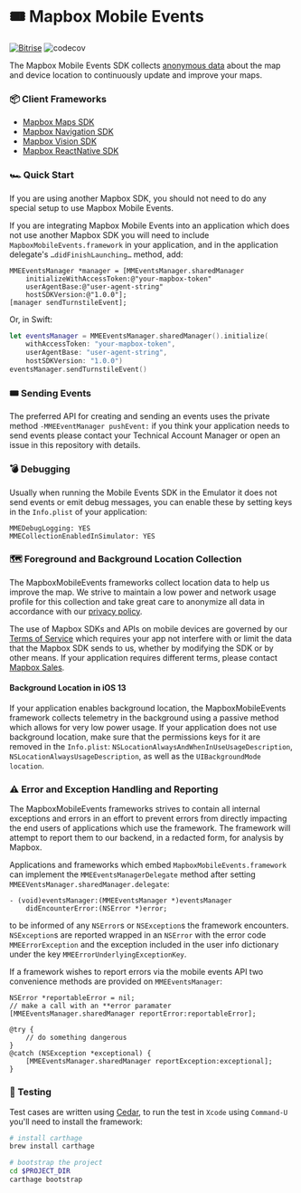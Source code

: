 # 🎟 Mapbox Mobile Events

[![Bitrise](https://app.bitrise.io/app/63d52d847cdb36db/status.svg?token=DDdEMfpVR8emhdGSgToskA&branch=master)](https://www.bitrise.io/app/63d52d847cdb36db)
![codecov](https://codecov.io/gh/mapbox/mapbox-events-ios/branch/master/graph/badge.svg)

The Mapbox Mobile Events SDK collects [anonymous data](https://www.mapbox.com/telemetry/) about 
the map and device location to continuously update and improve your maps.


### 📦 Client Frameworks

- [Mapbox Maps SDK](https://github.com/mapbox/mapbox-gl-native/)
- [Mapbox Navigation SDK](https://github.com/mapbox/mapbox-navigation-ios/)
- [Mapbox Vision SDK](https://github.com/mapbox/mapbox-vision-ios)
- [Mapbox ReactNative SDK](https://github.com/mapbox/react-native-mapbox-gl)


### 🏎 Quick Start

If you are using another Mapbox SDK, you should not need to do any special setup to use Mapbox Mobile Events.

If you are integrating Mapbox Mobile Events into an application which does not use another Mapbox SDK you 
will need to include `MapboxMobileEvents.framework` in your application, and in the application delegate's 
 `…didFinishLaunching…` method, add:

```objc
MMEEventsManager *manager = [MMEventsManager.sharedManager 
    initializeWithAccessToken:@"your-mapbox-token" 
    userAgentBase:@"user-agent-string"
    hostSDKVersion:@"1.0.0"];
[manager sendTurnstileEvent];
```

Or, in Swift:

```swift
let eventsManager = MMEEventsManager.sharedManager().initialize(
    withAccessToken: "your-mapbox-token", 
    userAgentBase: "user-agent-string", 
    hostSDKVersion: "1.0.0")
eventsManager.sendTurnstileEvent()
```

### 🎟 Sending Events

The preferred API for creating and sending an events uses the private method `-MMEEventManager pushEvent:` 
if you think your application needs to send events please contact your Technical Account Manager or open an issue 
in this repository with details.


### 💣 Debugging

Usually when running the Mobile Events SDK in the Emulator it does not send events or emit debug
messages, you can enable these by setting keys in the `Info.plist` of your application:

```
MMEDebugLogging: YES
MMECollectionEnabledInSimulator: YES
```

### 🗺 Foreground and Background Location Collection

The MapboxMobileEvents frameworks collect location data to help us improve the map. We strive to maintain a 
low power and network usage profile for this collection and take great care to anonymize all data in accordance 
with our [privacy policy](https://www.mapbox.com/legal/privacy).

The use of Mapbox SDKs and APIs on mobile devices are governed by our  
[Terms of Service](https://www.mapbox.com/legal/tos#[MomMom]) which requires your app not interfere with 
or limit the data that the Mapbox SDK sends to us, whether by modifying the SDK or by other means. If your 
application requires different terms, please contact [Mapbox Sales](https://www.mapbox.com/contact/sales/).

#### Background Location in iOS 13

If your application enables background location, the MapboxMobileEvents framework collects telemetry in the 
background using a passive method which allows for very low power usage. If your application does not use 
background location, make sure that the permissions keys for it are removed in the 
`Info.plist`: `NSLocationAlwaysAndWhenInUseUsageDescription`, 
`NSLocationAlwaysUsageDescription`, as well as  the `UIBackgroundMode` `location`.

### ⚠️ Error and Exception Handling and Reporting

The MapboxMobileEvents frameworks strives to contain all internal exceptions and errors in an effort to prevent 
errors from directly impacting the end users of applications which use the framework. The framework will attempt 
to report them to our backend, in a redacted form, for analysis by Mapbox.

Applications and frameworks which embed `MapboxMobileEvents.framework` can implement the 
 `MMEEventsManagerDelegate` method after setting `MMEEVentsManager.sharedManager.delegate`:

```objc
- (void)eventsManager:(MMEEventsManager *)eventsManager 
    didEncounterError:(NSError *)error;
```

to be informed of any `NSError`s or `NSException`s the framework encounters. `NSException`s are reported 
wrapped in an `NSError` with the error code  `MMEErrorException` and the exception included in the user info 
dictionary under the key  `MMEErrorUnderlyingExceptionKey`.

If a framework wishes to report errors via the mobile events API two convenience methods are provided 
on `MMEEventsManager`:

```objc
NSError *reportableError = nil;
// make a call with an **error paramater
[MMEEventsManager.sharedManager reportError:reportableError];

@try {
    // do something dangerous
}
@catch (NSException *exceptional) {
    [MMEEventsManager.sharedManager reportException:exceptional];
}
```

### 🧪 Testing

Test cases are written using [Cedar](https://github.com/cedarbdd/cedar), to run the test in `Xcode` using 
`Command-U` you'll need to install the framework:

```bash
# install carthage
brew install carthage

# bootstrap the project
cd $PROJECT_DIR
carthage bootstrap
```
